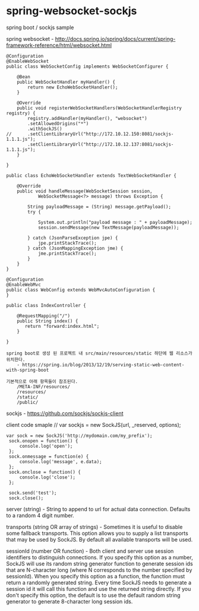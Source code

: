 # spring-websocket-sockjs

spring boot / sockjs sample

spring websocket
	- http://docs.spring.io/spring/docs/current/spring-framework-reference/html/websocket.html

	@Configuration
	@EnableWebSocket
	public class WebSocketConfig implements WebSocketConfigurer {
	
		@Bean
		public WebSocketHandler myHandler() {
			return new EchoWebSocketHandler();
		}
		
		@Override
		public void registerWebSocketHandlers(WebSocketHandlerRegistry registry) {
			registry.addHandler(myHandler(), "websocket")
			.setAllowedOrigins("*")
			.withSockJS()
	//		.setClientLibraryUrl("http://172.10.12.150:8081/sockjs-1.1.1.js");
			.setClientLibraryUrl("http://172.10.12.137:8081/sockjs-1.1.1.js");
		}
	
	}

	public class EchoWebSocketHandler extends TextWebSocketHandler {

		@Override
		public void handleMessage(WebSocketSession session,
				WebSocketMessage<?> message) throws Exception {
	
			String payloadMessage = (String) message.getPayload();
			try {
	
				System.out.println("payload message : " + payloadMessage);
				session.sendMessage(new TextMessage(payloadMessage));
	
			} catch (JsonParseException jpe) {
				jpe.printStackTrace();
			} catch (JsonMappingException jme) {
				jme.printStackTrace();
			}
		}
	}
	
	@Configuration
	@EnableWebMvc
	public class WebConfig extends WebMvcAutoConfiguration {
	}

	public class IndexController {

		@RequestMapping("/")
		public String index() {
		   return "forward:index.html";
		}
		
	}

	spring boot로 생성 된 프로젝트 내 src/main/resources/static 하단에 웹 리소스가 위치한다.
		- https://spring.io/blog/2013/12/19/serving-static-web-content-with-spring-boot
		
	기본적으로 아래 항목들이 참조된다.
		/META-INF/resources/
		/resources/
		/static/
		/public/







sockjs
	- https://github.com/sockjs/sockjs-client
	
client code smaple
	// var sockjs = new SockJS(url, _reserved, options);
	
	var sock = new SockJS('http://mydomain.com/my_prefix');
	 sock.onopen = function() {
	     console.log('open');
	 };
	 sock.onmessage = function(e) {
	     console.log('message', e.data);
	 };
	 sock.onclose = function() {
	     console.log('close');
	 };
	
	 sock.send('test');
	 sock.close();
	 
server (string)
	- String to append to url for actual data connection. Defaults to a random 4 digit number.

transports (string OR array of strings)
	- Sometimes it is useful to disable some fallback transports. This option allows you to supply a list transports that may be used by SockJS. By default all available transports will be used.

sessionId (number OR function)
	- Both client and server use session identifiers to distinguish connections. If you specify this option as a number, SockJS will use its random string generator function to generate session ids that are N-character long (where N corresponds to the number specified by sessionId). When you specify this option as a function, the function must return a randomly generated string. Every time SockJS needs to generate a session id it will call this function and use the returned string directly. If you don't specify this option, the default is to use the default random string generator to generate 8-character long session ids.
